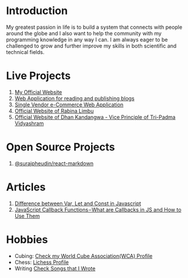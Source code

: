 # Introduction
My greatest passion in life is to build a system that connects with people around the globe and I also want to help the community with my programming knowledge in any way I can. I am always eager to be challenged to grow and further improve my skills in both scientific and technical fields. 

# Live Projects
1. [My Official Website](https://www.surajpheudin.com.np/)
2. [Web Application for reading and publishing blogs](https://project-blooog.vercel.app/)
3. [Single Vendor e-Commerce Web Application](https://commerce-fox.vercel.app/)
4. [Official Website of Rabina Limbu](https://www.rabinalimbu.com.np/)
5. [Official Website of Dhan Kandangwa - Vice Principle of Tri-Padma Vidyashram](https://www.dhanbahadurkandangwa.com.np/)

# Open Source Projects
1. [@surajpheudin/react-markdown](https://www.npmjs.com/package/@surajpheudin/react-markdown)

# Articles
1. [Difference between Var, Let and Const in Javascript](https://www.surajpheudin.com.np/blogs/61e29d311524b21aa096a500)
2. [JavaScript Callback Functions – What are Callbacks in JS and How to Use Them](https://www.surajpheudin.com.np/blogs/630f6425b53e88000487e24c)


# Hobbies

- Cubing: [Check my World Cube Association(WCA) Profile](https://www.worldcubeassociation.org/persons/2017PHEU01)
- Chess: [Lichess Profile](https://lichess.org/@/suraj_pheudin)
- Writing [Check Songs that I Wrote](https://www.youtube.com/watch?v=r7H8kocz0-o&list=PLAHqIVBNigc-guVX99WoBb6IAYloSqsAT)

